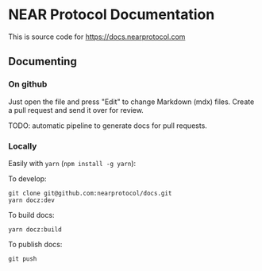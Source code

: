 # NEAR Protocol Documentation

This is source code for https://docs.nearprotocol.com

## Documenting

### On github

Just open the file and press "Edit" to change Markdown (mdx) files.
Create a pull request and send it over for review.

TODO: automatic pipeline to generate docs for pull requests.

### Locally

Easily with `yarn` (`npm install -g yarn`):

To develop:

    git clone git@github.com:nearprotocol/docs.git
    yarn docz:dev

To build docs:

    yarn docz:build

To publish docs:

    git push
